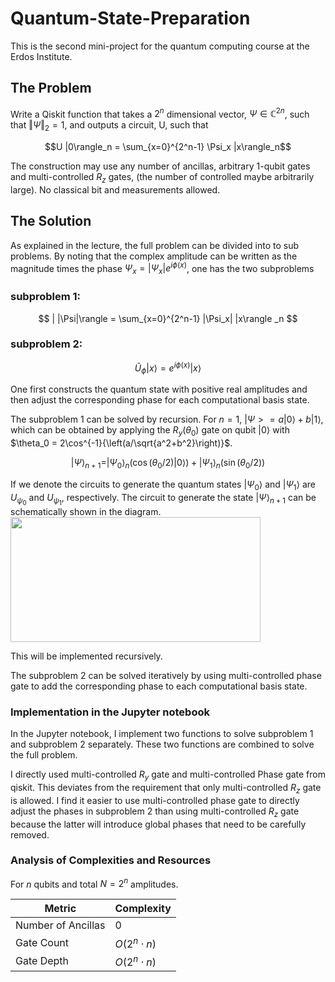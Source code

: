 # Quantum-State-Preparation

This is the second mini-project for the quantum computing course at the Erdos Institute.

## The Problem

Write a Qiskit function that takes a $2^n$ dimensional vector, $\Psi \in \mathbb{C}^{2n}$, such that $\Vert \Psi\Vert_2 =1$, and outputs a circuit, U, such that 

$$U |0\rangle_n = \sum_{x=0}^{2^n-1} \Psi_x |x\rangle_n$$

The construction may use any number of ancillas, arbitrary 1-qubit gates and multi-controlled $R_z$ gates, (the number of controlled maybe arbitrarily large). No classical bit and measurements allowed. 

## The Solution

As explained in the lecture, the full problem can be divided into to sub problems. By noting that the complex amplitude can be written as the magnitude times the phase $\Psi_x = |\Psi_x| e^{i\phi (x)}$, one has the two subproblems

### subproblem 1: 
$$ | |\Psi|\rangle = \sum_{x=0}^{2^n-1} |\Psi_x| |x\rangle _n $$

### subproblem 2:
$$ \tilde{U}_{\phi} |x\rangle = e^{i\phi(x)} |x\rangle $$

One first constructs the quantum state with positive real amplitudes and then adjust the corresponding phase for each computational basis state.


The subproblem 1 can be solved by recursion. For $n=1$,  $|\Psi > = a |0\rangle + b|1\rangle$, which can be obtained by applying the $R_y(\theta_0)$ gate on qubit $|0\rangle$ with $\theta_0 = 2\cos^{-1}{\left(a/\sqrt{a^2+b^2}\right)}$. 

$$ |\Psi\rangle_{n+1} = |\Psi_0\rangle_n \left(\cos{(\theta_0/2)} |0\rangle \right) + |\Psi_1 \rangle_n \left(\sin{(\theta_0/2)}\right) $$

If we denote the circuits to generate the quantum states $|\Psi_0\rangle$ and $|\Psi_1\rangle$ are $U_{\psi_0}$ and $U_{\psi_1}$, respectively. The circuit to generate the state $|\Psi\rangle_{n+1}$ can be schematically shown in the diagram. 
<img src="https://github.com/user-attachments/assets/5ab5af93-9dba-4ae5-9bd8-f281c32716ce"  width="400" height="200" />

This will be implemented recursively.

The subproblem 2 can be solved iteratively by using multi-controlled phase gate to add the corresponding phase to each computational basis state. 

### Implementation in the Jupyter notebook

In the Jupyter notebook, I implement two functions to solve subproblem 1 and subproblem 2 separately. These two functions are combined to solve the full problem.

I directly used multi-controlled $R_y$ gate and multi-controlled Phase gate from qiskit. This deviates from the requirement that only multi-controlled $R_z$ gate is allowed. I find it easier to use multi-controlled phase gate to directly adjust the phases in subproblem 2 than using multi-controlled $R_z$ gate because the latter will introduce global phases that need to be carefully removed. 



### Analysis of Complexities and Resources
For $n$ qubits and total $N= 2^n$ amplitudes.

|Metric              |Complexity          |
|--------------------|--------------------|
|Number of Ancillas  |$0$              |
|Gate Count          |$O(2^n\cdot n)$              |
|Gate Depth          |$O(2^n \cdot n)$              |
